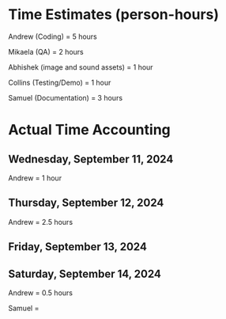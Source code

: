 # Time Estimates (person-hours)

Andrew (Coding) = 5 hours

Mikaela (QA) = 2 hours

Abhishek (image and sound assets) = 1 hour

Collins (Testing/Demo) = 1 hour

Samuel (Documentation) = 3 hours

# Actual Time Accounting

## Wednesday, September 11, 2024

Andrew = 1 hour

## Thursday, September 12, 2024

Andrew = 2.5 hours

## Friday, September 13, 2024

## Saturday, September 14, 2024

Andrew = 0.5 hours

Samuel = 
